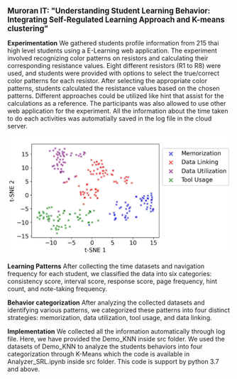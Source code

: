 <span style = "font-size:larger;">__Muroran IT: "Understanding Student Learning Behavior: Integrating Self-Regulated Learning Approach and K-means clustering"__</span>

**Experimentation**
We gathered students profile information from 215 thai high level students using a E-Learning web application. The experiment involved recognizing color patterns on resistors and calculating their corresponding resistance values. Eight different resistors (R1 to R8) were used, and students were provided with options to select the true/correct color patterns for each resistor. After selecting the appropriate color patterns, students calculated the resistance values based on the chosen patterns. Different approaches could be utilized like hint that assist for the calculations as a reference. The participants was also allowed to use other web application for the experiment. All the information about the time taken to do each activities was automatially saved in the log file in the cloud server.  

<p float= "left">
    <img src = "output/clustering_figure.jpg" width = "700"/>
</p>    

**Learning Patterns**
 After collecting the time datasets and navigation frequency for each student, we classified the data into six categories: consistency score, interval score, response score, page frequency, hint count, and note-taking frequency. 

 **Behavior categorization**
After analyzing the collected datasets and identifying various patterns, we categorized these patterns into four distinct strategies: memorization, data utilization, tool usage, and data linking. 


**Implementation**
We collected all the information automatically through log file. Here, we have provided the Demo_KNN inside src folder. We used the datasets of Demo_KNN to analyze the students behaviors into four categorization through K-Means which the code is available in Analyzer_SRL.ipynb inside src folder. This code is support by python 3.7 and above.

